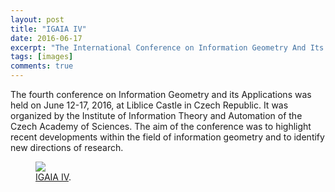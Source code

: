 ```yaml
---
layout: post
title: "IGAIA IV"
date: 2016-06-17
excerpt: "The International Conference on Information Geometry And Its Applications IV, in the Czech Republic, in honor of Shun-ichi Amari on the occasion of his 80th birthday."
tags: [images]
comments: true
---
```


The fourth conference on Information Geometry and its Applications was held on June 12-17, 2016, at Liblice Castle in Czech Republic. It was organized by the Institute of Information Theory and Automation of the Czech Academy of Sciences. The aim of the conference was to highlight recent developments within the field of information geometry and to identify new directions of research.


<figure>
	<a href="../photos/IGAIA4.png"><img src="../photos/IGAIA4.png"></a>
	<figcaption><a href="http://igaia.utia.cz/?id=3" title="IGAIA IV">IGAIA IV</a>.</figcaption>
</figure>

